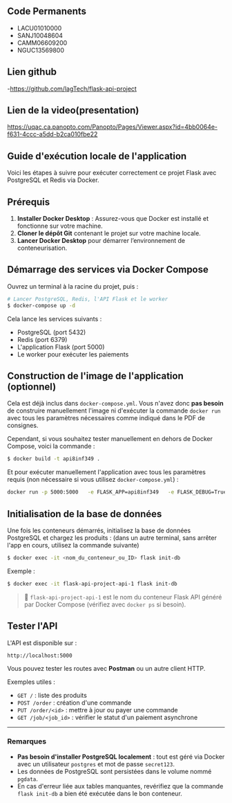 ## Code Permanents
- LACU01010000
- SANJ10048604
- CAMM06609200
- NGUC13569800

## Lien github
-https://github.com/lagTech/flask-api-project

## Lien de la video(presentation)
https://uqac.ca.panopto.com/Panopto/Pages/Viewer.aspx?id=4bb0064e-f631-4ccc-a5dd-b2ca010fbe22 


## Guide d'exécution locale de l'application

Voici les étapes à suivre pour exécuter correctement ce projet Flask avec PostgreSQL et Redis via Docker.

## Prérequis

1. **Installer Docker Desktop** : Assurez-vous que Docker est installé et fonctionne sur votre machine.
2. **Cloner le dépôt Git** contenant le projet sur votre machine locale.
3. **Lancer Docker Desktop** pour démarrer l’environnement de conteneurisation.

>

## Démarrage des services via Docker Compose

Ouvrez un terminal à la racine du projet, puis :

```bash
# Lancer PostgreSQL, Redis, l'API Flask et le worker
$ docker-compose up -d
```

Cela lance les services suivants :

- PostgreSQL (port 5432)
- Redis (port 6379)
- L'application Flask (port 5000)
- Le worker pour exécuter les paiements

## Construction de l'image de l'application (optionnel)

Cela est déjà inclus dans `docker-compose.yml`. Vous n'avez donc **pas besoin** de construire manuellement l'image ni d'exécuter la commande `docker run` avec tous les paramètres nécessaires comme indiqué dans le PDF de consignes.

Cependant, si vous souhaitez tester manuellement en dehors de Docker Compose, voici la commande :

```bash
$ docker build -t api8inf349 .
```

Et pour exécuter manuellement l'application avec tous les paramètres requis (non nécessaire si vous utilisez `docker-compose.yml`) :

```bash
docker run -p 5000:5000   -e FLASK_APP=api8inf349   -e FLASK_DEBUG=True   -e REDIS_URL=redis://host.docker.internal   -e DB_HOST=host.docker.internal   -e DB_USER=postgres   -e DB_PASSWORD=secret123   -e DB_PORT=5432   -e DB_NAME=api8inf349   api8inf349
```

## Initialisation de la base de données

Une fois les conteneurs démarrés, initialisez la base de données PostgreSQL et chargez les produits : (dans un autre terminal, sans arrêter l'app en cours, utilisez la commande suivante)

```bash
$ docker exec -it <nom_du_conteneur_ou_ID> flask init-db
```

Exemple :

```bash
$ docker exec -it flask-api-project-api-1 flask init-db
```

> 📝 `flask-api-project-api-1` est le nom du conteneur Flask API généré par Docker Compose (vérifiez avec `docker ps` si besoin).

## Tester l'API

L'API est disponible sur :

```
http://localhost:5000
```

Vous pouvez tester les routes avec **Postman** ou un autre client HTTP.

Exemples utiles :

- `GET /` : liste des produits
- `POST /order` : création d'une commande
- `PUT /order/<id>` : mettre à jour ou payer une commande
- `GET /job/<job_id>` : vérifier le statut d'un paiement asynchrone

---

### Remarques

- **Pas besoin d'installer PostgreSQL localement** : tout est géré via Docker avec un utilisateur `postgres` et mot de passe `secret123`.
- Les données de PostgreSQL sont persistées dans le volume nommé `pgdata`.
- En cas d'erreur liée aux tables manquantes, revérifiez que la commande `flask init-db` a bien été exécutée dans le bon conteneur.


